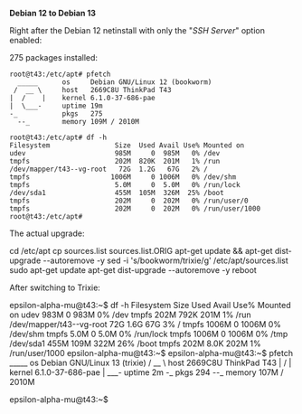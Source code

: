 

**Debian 12 to Debian 13**

Right after the Debian 12 netinstall with only the "*SSH Server*" option enabled:

275 packages installed:
```
root@t43:/etc/apt# pfetch 
  _____      os     Debian GNU/Linux 12 (bookworm)
 /  __ \     host   2669C8U ThinkPad T43
|  /    |    kernel 6.1.0-37-686-pae
|  \___-     uptime 19m
-_           pkgs   275
  --_        memory 109M / 2010M
```
```
root@t43:/etc/apt# df -h
Filesystem                Size  Used Avail Use% Mounted on
udev                      985M     0  985M   0% /dev
tmpfs                     202M  820K  201M   1% /run
/dev/mapper/t43--vg-root   72G  1.2G   67G   2% /
tmpfs                    1006M     0 1006M   0% /dev/shm
tmpfs                     5.0M     0  5.0M   0% /run/lock
/dev/sda1                 455M  105M  326M  25% /boot
tmpfs                     202M     0  202M   0% /run/user/0
tmpfs                     202M     0  202M   0% /run/user/1000
root@t43:/etc/apt# 
```
The actual upgrade:

cd /etc/apt
cp sources.list sources.list.ORIG
apt-get update && apt-get dist-upgrade --autoremove -y
sed -i 's/bookworm/trixie/g' /etc/apt/sources.list
sudo apt-get update
apt-get dist-upgrade --autoremove -y
reboot

After switching to Trixie:

epsilon-alpha-mu@t43:~$ df -h
Filesystem                Size  Used Avail Use% Mounted on
udev                      983M     0  983M   0% /dev
tmpfs                     202M  792K  201M   1% /run
/dev/mapper/t43--vg-root   72G  1.6G   67G   3% /
tmpfs                    1006M     0 1006M   0% /dev/shm
tmpfs                     5.0M     0  5.0M   0% /run/lock
tmpfs                    1006M     0 1006M   0% /tmp
/dev/sda1                 455M  109M  322M  26% /boot
tmpfs                     202M  8.0K  202M   1% /run/user/1000
epsilon-alpha-mu@t43:~$ 
epsilon-alpha-mu@t43:~$ pfetch 
  _____      os     Debian GNU/Linux 13 (trixie)
 /  __ \     host   2669C8U ThinkPad T43
|  /    |    kernel 6.1.0-37-686-pae
|  \___-     uptime 2m
-_           pkgs   294
  --_        memory 107M / 2010M

epsilon-alpha-mu@t43:~$ 
